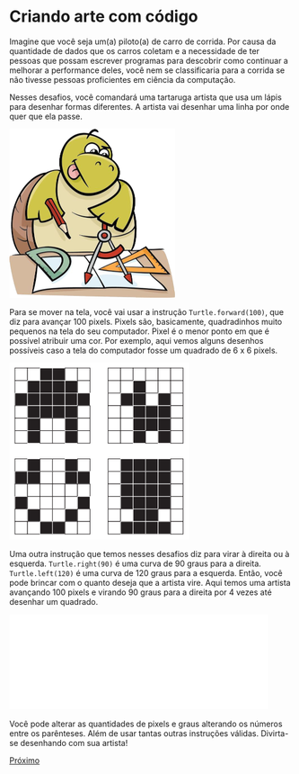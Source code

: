 # Criando arte com código

Imagine que você seja um(a) piloto(a) de carro de corrida. Por causa da
quantidade de dados que os carros coletam e a necessidade de ter pessoas que
possam escrever programas para descobrir como continuar a melhorar a
performance deles, você nem se classificaria para a corrida se não tivesse
pessoas proficientes em ciência da computação.

Nesses desafios, você comandará uma tartaruga artista que usa um lápis para
desenhar formas diferentes. A artista vai desenhar uma linha por onde quer que
ela passe.

![Artista](README_artista.png "Artista")

Para se mover na tela, você vai usar a instrução `Turtle.forward(100)`, que
diz para avançar 100 pixels. Pixels são, basicamente, quadradinhos muito
pequenos na tela do seu computador. Pixel é o menor ponto em que é possível
atribuir uma cor. Por exemplo, aqui vemos alguns desenhos possíveis caso a
tela do computador fosse um quadrado de 6 x 6 pixels. 

![Pixels](README_pixels.png "Pixels")

Uma outra instrução que temos nesses desafios diz para virar à direita ou à
esquerda. `Turtle.right(90)` é uma curva de 90 graus para a direita.
`Turtle.left(120)` é uma curva de 120 graus para a esquerda. Então, você pode
brincar com o quanto deseja que a artista vire. Aqui temos uma artista
avançando 100 pixels e virando 90 graus para a direita por 4 vezes até
desenhar um quadrado.

![Quadrado](04_quadrado.gif "Quadrado")

Você pode alterar as quantidades de pixels e graus alterando os números entre
os parênteses. Além de usar tantas outras instruções válidas. Divirta-se
desenhando com sua artista!

[Próximo](02_sou_um_artista.md)
